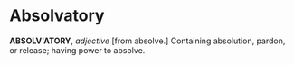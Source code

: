 # Absolvatory

**ABSOLV'ATORY**, _adjective_ \[from absolve.\] Containing absolution, pardon, or release; having power to absolve.
